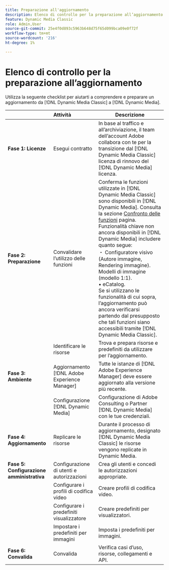 ```yaml
---
title: Preparazione all'aggiornamento
description: Elenco di controllo per la preparazione all’aggiornamento quando desideri effettuare l’aggiornamento da [!DNL Adobe Dynamic Media Classic] a [!DNL Dynamic Media] su [!DNL Adobe Experience Manager].
feature: Dynamic Media Classic
role: Admin,User
source-git-commit: 25e4f0d893c5963b648d75f65d099bca09e0f72f
workflow-type: tm+mt
source-wordcount: '216'
ht-degree: 1%

---
```



# Elenco di controllo per la preparazione all’aggiornamento

Utilizza la seguente checklist per aiutarti a comprendere e preparare un aggiornamento da [!DNL Dynamic Media Classic] a [!DNL Dynamic Media].

|  | Attività | Descrizione |
| :--- | :--- | --- |
| **Fase 1: Licenze** | Esegui contratto | In base al traffico e all’archiviazione, il team dell’account Adobe collabora con te per la transizione dal [!DNL Dynamic Media Classic] licenza di rinnovo del [!DNL Dynamic Media] licenza. |
| **Fase 2: Preparazione** | Convalidare l’utilizzo delle funzioni | Conferma le funzioni utilizzate in [!DNL Dynamic Media Classic] sono disponibili in [!DNL Dynamic Media]. Consulta la sezione [Confronto delle funzioni](/help/upgrade-feature-comparison.md) pagina. Funzionalità chiave non ancora disponibili in [!DNL Dynamic Media] includere quanto segue:<br>・ Configuratore visivo (Autore immagine, Rendering immagine).<br>Modelli di immagine (modello 1:1).<br>• eCatalog.<br>Se si utilizzano le funzionalità di cui sopra, l’aggiornamento può ancora verificarsi partendo dal presupposto che tali funzioni siano accessibili tramite [!DNL Dynamic Media Classic]. |
|  | Identificare le risorse | Trova e prepara risorse e predefiniti da utilizzare per l’aggiornamento. |
| **Fase 3: Ambiente** | Aggiornamento [!DNL Adobe Experience Manager] | Tutte le istanze di [!DNL Adobe Experience Manager] deve essere aggiornato alla versione più recente. |
|  | Configurazione [!DNL Dynamic Media] | Configurazione di Adobe Consulting o Partner [!DNL Dynamic Media] con le tue credenziali. |
| **Fase 4: Aggiornamento** | Replicare le risorse | Durante il processo di aggiornamento, designato [!DNL Dynamic Media Classic] le risorse vengono replicate in Dynamic Media. |
| **Fase 5: Configurazione amministrativa** | Configurazione di utenti e autorizzazioni | Crea gli utenti e concedi le autorizzazioni appropriate. |
|  | Configurare i profili di codifica video | Creare profili di codifica video. |
|  | Configurare i predefiniti visualizzatore | Creare predefiniti per visualizzatori. |
|  | Impostare i predefiniti per immagini | Imposta i predefiniti per immagini. |
| **Fase 6: Convalida** | Convalida | Verifica casi d’uso, risorse, collegamenti e API. |